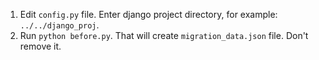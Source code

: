 1. Edit `config.py` file. Enter django project directory, for example: `../../django_proj`.
2. Run `python before.py`. That will create `migration_data.json` file. Don't remove it.
